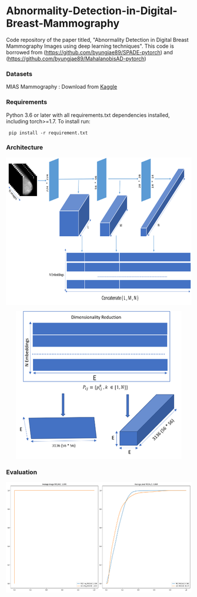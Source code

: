 # Abnormality-Detection-in-Digital-Breast-Mammography

Code repository of the paper titled, "Abnormality Detection in Digital Breast Mammography Images using deep learning techniques".
This code is borrowed from (https://github.com/byungjae89/SPADE-pytorch) and (https://github.com/byungjae89/MahalanobisAD-pytorch)
### Datasets 
MIAS Mammography : Download from [Kaggle](https://www.kaggle.com/kmader/mias-mammography)

### Requirements
Python 3.6 or later with all requirements.txt dependencies installed, including torch>=1.7. To install run:
```
 pip install -r requirement.txt
```
### Architecture
<img src="./assets/Figure3.png" width="700" height="400">
<p align ="center">
<img src="./assets/Figure4.png" width="450" height="400">
<p align ="center">

### Evaluation
<img src="./mias_results/roc_curve.png" width="600" height="300">
</p>
